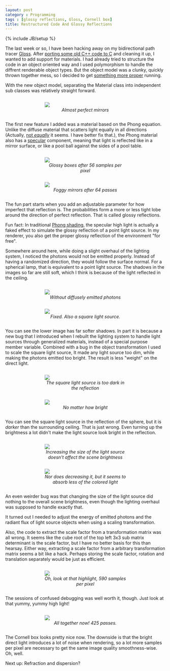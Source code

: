 ```yaml
---
layout: post
category : Programming
tags : [glossy reflections, Gloss, Cornell box]
title: Restructured Code And Glossy Reflections
---
```

{% include JB/setup %}

<style type="text/css">

	div.image-box {

		width: 256px;

		margin: 2em auto;
	}

	div.image-box i {

		display: block;
		text-align: center;
	}

</style>

The last week or so, I have been hacking away on my bidirectional path tracer [Gloss](https://github.com/geon/gloss). After [porting some old C++ code to C](http://geon.github.io/programming/2013/08/22/gloss-my-bidirectional-path-tracer/) and cleaning it up, I wanted to add support for materials. I had already tried to structure the code in an object oriented way and I used polymorphism to handle the diffrent renderable object types. But the object model was a clunky, quickly thrown together mess, so I decided to get [something more proper](http://geon.github.io/programming/2013/09/01/object-oriented-c/) running.

With the new object model, separating the Material class into independent sub classes was relatively straight forward.

<div class="image-box">
	<img src="/assets/posts/2013-09-01-restructured-code-and-glossy-reflections/01 - Almost perfect mirrors.png">
	<i>Almost perfect mirrors</i>
</div>

The first new feature I added was a material based on the Phong equation. Unlike the diffuse material that scatters light equally in all directions (Actually, [not *equally*](http://en.wikipedia.org/wiki/Diffuse_reflection) it seems. I have better fix that.), the Phong material also has a [specular](http://en.wikipedia.org/wiki/Specular_reflection) component, meaning that light is reflected like in a mirror surface, or like a pool ball against the sides of a pool table.

<div class="image-box">
	<img src="/assets/posts/2013-09-01-restructured-code-and-glossy-reflections/02 - Glossy boxes after 56 samples per pixel.png">
	<i>Glossy boxes after 56 samples per pixel</i>
</div>

<div class="image-box">
	<img src="/assets/posts/2013-09-01-restructured-code-and-glossy-reflections/03 - Foggy mirrors after 64 passes.png">
	<i>Foggy mirrors after 64 passes</i>
</div>

The fun part starts when you add an adjustable parameter for how imperfect that reflection is. The probabilities form a more or less tight lobe around the direction of perfect reflection. That is called glossy reflections.

Fun fact: In traditional [Phong shading](http://en.wikipedia.org/wiki/Phong_shading), the specular high light is actually a faked effect to simulate the glossy reflection of a point light source. In my renderer, you also get the proper glossy reflection of the environment "for free".

Somewhere around here, while doing a slight overhaul of the lighting system, I noticed the photons would not be emitted properly. Instead of having a randomized direction, they would follow the surface normal. For a spherical lamp, that is equivalent to a point light source. The shadows in the images so far are still soft, which I think is because of the light reflected in the ceiling.

<div class="image-box">
	<img src="/assets/posts/2013-09-01-restructured-code-and-glossy-reflections/04 - Without diffusely emitted photons.png">
	<i>Without diffusely emitted photons</i>
</div>

<div class="image-box">
	<img src="/assets/posts/2013-09-01-restructured-code-and-glossy-reflections/05 - Square light source.png">
	<i>Fixed. Also a square light source.</i>
</div>

You can see the lower image has far softer shadows. In part it is because a new bug that I introduced when I rebuilt the lighting system to handle light sources through generalized materials, instead of a special purpose member variable. Combined with a bug in the object transformation I used to scale the square light source, It made any light source too dim, while making the photons emitted too bright. The result is less "weight" on the direct light.

<div class="image-box">
	<img src="/assets/posts/2013-09-01-restructured-code-and-glossy-reflections/06 - The square light source is too dark in the reflection.png">
	<i>The square light source is too dark in the reflection</i>
</div>

<div class="image-box">
	<img src="/assets/posts/2013-09-01-restructured-code-and-glossy-reflections/07 - No matter how bright.png">
	<i>No matter how bright</i>
</div>

You can see the square light source in the reflection of the sphere, but it is *darker* than the surrounding ceiling. That is just wrong. Even turning up the brightness a lot didn't make the light source look bright in the reflection.

<div class="image-box">
	<img src="/assets/posts/2013-09-01-restructured-code-and-glossy-reflections/08 - Increasing the size of the light source doesn't affect the scene brightness.png">
	<i>Increasing the size of the light source doesn't affect the scene brightness</i>
</div>

<div class="image-box">
	<img src="/assets/posts/2013-09-01-restructured-code-and-glossy-reflections/09 - Nor does decreasing it, but it seems to absorb less of the colored light.png">
	<i>Nor does decreasing it, but it seems to absorb less of the colored light</i>
</div>

An even weirder bug was that changing the size of the light source did nothing to the overall scene brightness, even though the lighting overhaul was supposed to handle exactly that.

It turned out I needed to adjust the energy of emitted photons and the radiant flux of light source objects when using a scaling transformation.

Also, the code to extract the scale factor from a transformation matrix was all wrong. It seems like the cube root of the top left 3x3 sub matrix determinant is the scale factor, but I have no better basis for this than hearsay. Either way, extracting a scale factor from a arbitrary transformation matrix seems a bit like a hack. Perhaps storing the scale factor, rotation and translation separately would be just as efficient.

<div class="image-box">
	<img src="/assets/posts/2013-09-01-restructured-code-and-glossy-reflections/10 - Oh, look at that highlight, 590 samples per pixel.png">
	<i>Oh, look at that highlight, 590 samples per pixel</i>
</div>

The sessions of confused debugging was well worth it, though. Just look at that yummy, yummy high light!

<div class="image-box">
	<img src="/assets/posts/2013-09-01-restructured-code-and-glossy-reflections/11 - All together now! 425 passes.png">
	<i>All together now! 425 passes.</i>
</div>

The Cornell box looks pretty nice now. The downside is that the bright direct light introduces a lot of noise when rendering, so a lot more samples per pixel are necessary to get the same image quality smoothness-wise. Oh, well.

Next up: Refraction and dispersion?
